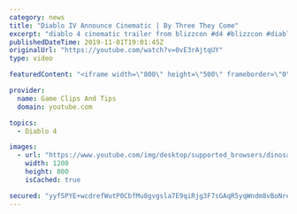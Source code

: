 ```yaml
---
category: news
title: "Diablo IV Announce Cinematic | By Three They Come"
excerpt: "diablo 4 cinematic trailer from blizzcon #d4 #blizzcon #diablo."
publishedDateTime: 2019-11-01T19:01:45Z
originalUrl: "https://youtube.com/watch?v=0vE3rAjtqUY"
type: video

featuredContent: "<iframe width=\"800\" height=\"500\" frameborder=\"0\" src=\"https://www.youtube.com/embed/0vE3rAjtqUY\" allow=\"accelerometer; autoplay; encrypted-media; gyroscope; picture-in-picture\" allowfullscreen></iframe>"

provider:
  name: Game Clips And Tips
  domain: youtube.com

topics:
  - Diablo 4

images:
  - url: "https://www.youtube.com/img/desktop/supported_browsers/dinosaur.png"
    width: 1200
    height: 800
    isCached: true

secured: "yyf5PYE+wcdrefWutP0CbfMu8gvgsla7E9qiRjg3F7sGAqR5yqWndm8vBoNreRC6AiemvMUw+eqOPnNsYQnuZGG+BFVR1gX+2CamXQ3lLGrB4aoFWZPB9Syi8+wtw5eM3KGlpKhzCHw9wl1WtXo+SlWfo/X2QzDJ4RdDzEvDPI4i/qXU526UW6Nv/3cMI9W0l/GhzV9P2+T5C5ilXeaanDtxBkEs1YXFMBv3DgTONYkHe1LDD2zt7GoQASyFZpOB5MebL0xDSZih2+8xyKOEOxH7b9ofU3ZF8746Elr6WigKFwmDunEAOAP+si5qSXZziBEYlBEKJ2nMM9TE8TkLyEpv1Wzf74hzQBML+I1TjItaaqvjklAmlqG0q8g7j9UfrAn+0mRqQ4j2YQh5TXVO9w==;LONXBVn944vduGg4+Y73hA=="
---
```


